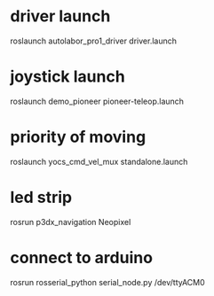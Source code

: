 # **driver launch**
roslaunch autolabor_pro1_driver driver.launch          
# **joystick launch**
roslaunch demo_pioneer pioneer-teleop.launch          
# **priority of moving**
roslaunch yocs_cmd_vel_mux standalone.launch           
# **led strip**   
rosrun p3dx_navigation Neopixel                        
# **connect to arduino** 
rosrun rosserial_python serial_node.py /dev/ttyACM0   





